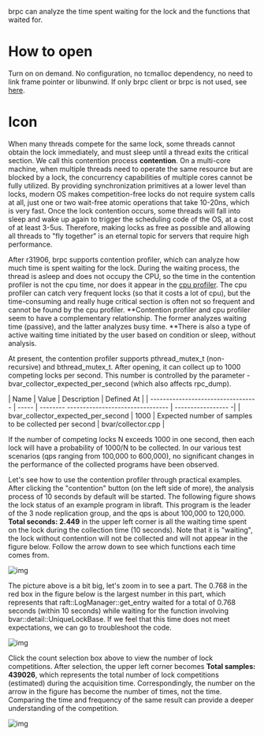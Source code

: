 brpc can analyze the time spent waiting for the lock and the functions that waited for.

# How to open

Turn on on demand. No configuration, no tcmalloc dependency, no need to link frame pointer or libunwind. If only brpc client or brpc is not used, see [here](dummy_server.md).

# Icon

When many threads compete for the same lock, some threads cannot obtain the lock immediately, and must sleep until a thread exits the critical section. We call this contention process **contention**. On a multi-core machine, when multiple threads need to operate the same resource but are blocked by a lock, the concurrency capabilities of multiple cores cannot be fully utilized. By providing synchronization primitives at a lower level than locks, modern OS makes competition-free locks do not require system calls at all, just one or two wait-free atomic operations that take 10-20ns, which is very fast. Once the lock contention occurs, some threads will fall into sleep and wake up again to trigger the scheduling code of the OS, at a cost of at least 3-5us. Therefore, making locks as free as possible and allowing all threads to "fly together" is an eternal topic for servers that require high performance.

After r31906, brpc supports contention profiler, which can analyze how much time is spent waiting for the lock. During the waiting process, the thread is asleep and does not occupy the CPU, so the time in the contention profiler is not the cpu time, nor does it appear in the [cpu profiler](cpu_profiler.md). The cpu profiler can catch very frequent locks (so that it costs a lot of cpu), but the time-consuming and really huge critical section is often not so frequent and cannot be found by the cpu profiler. **Contention profiler and cpu profiler seem to have a complementary relationship. The former analyzes waiting time (passive), and the latter analyzes busy time. **There is also a type of active waiting time initiated by the user based on condition or sleep, without analysis.

At present, the contention profiler supports pthread_mutex_t (non-recursive) and bthread_mutex_t. After opening, it can collect up to 1000 competing locks per second. This number is controlled by the parameter -bvar_collector_expected_per_second (which also affects rpc_dump).

| Name | Value | Description | Defined At |
| ---------------------------------- | ----- | -------- -------------------------------- | ----------------- -|
| bvar_collector_expected_per_second | 1000 | Expected number of samples to be collected per second | bvar/collector.cpp |

If the number of competing locks N exceeds 1000 in one second, then each lock will have a probability of 1000/N to be collected. In our various test scenarios (qps ranging from 100,000 to 600,000), no significant changes in the performance of the collected programs have been observed.

Let's see how to use the contention profiler through practical examples. After clicking the "contention" button (on the left side of more), the analysis process of 10 seconds by default will be started. The following figure shows the lock status of an example program in libraft. This program is the leader of the 3 node replication group, and the qps is about 100,000 to 120,000. **Total seconds: 2.449** in the upper left corner is all the waiting time spent on the lock during the collection time (10 seconds). Note that it is "waiting", the lock without contention will not be collected and will not appear in the figure below. Follow the arrow down to see which functions each time comes from.

![img](../images/raft_contention_1.png)

The picture above is a bit big, let's zoom in to see a part. The 0.768 in the red box in the figure below is the largest number in this part, which represents that raft::LogManager::get_entry waited for a total of 0.768 seconds (within 10 seconds) while waiting for the function involving bvar::detail::UniqueLockBase. If we feel that this time does not meet expectations, we can go to troubleshoot the code.

![img](../images/raft_contention_2.png)

Click the count selection box above to view the number of lock competitions. After selection, the upper left corner becomes **Total samples: 439026**, which represents the total number of lock competitions (estimated) during the acquisition time. Correspondingly, the number on the arrow in the figure has become the number of times, not the time. Comparing the time and frequency of the same result can provide a deeper understanding of the competition.

![img](../images/raft_contention_3.png)